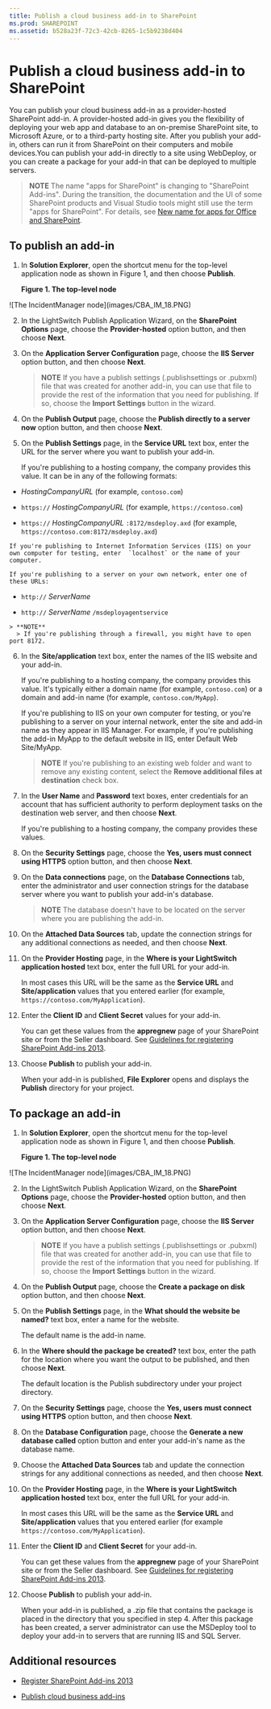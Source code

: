 ```yaml
---
title: Publish a cloud business add-in to SharePoint
ms.prod: SHAREPOINT
ms.assetid: b528a23f-72c3-42cb-8265-1c5b9238d404
---
```



# Publish a cloud business add-in to SharePoint
You can publish your cloud business add-in as a provider-hosted SharePoint add-in. A provider-hosted add-in gives you the flexibility of deploying your web app and database to an on-premise SharePoint site, to Microsoft Azure, or to a third-party hosting site. After you publish your add-in, others can run it from SharePoint on their computers and mobile devices.You can publish your add-in directly to a site using WebDeploy, or you can create a package for your add-in that can be deployed to multiple servers.
> **NOTE**
> The name "apps for SharePoint" is changing to "SharePoint Add-ins". During the transition, the documentation and the UI of some SharePoint products and Visual Studio tools might still use the term "apps for SharePoint". For details, see  [New name for apps for Office and SharePoint](new-name-for-apps-for-sharepoint.md#bk_newname). 
  
    
    


## To publish an add-in
<a name="publish"> </a>


1. In **Solution Explorer**, open the shortcut menu for the top-level application node as shown in Figure 1, and then choose **Publish**.
    
   **Figure 1. The top-level node**

  

!\[The IncidentManager node](images/CBA_IM_18.PNG)
  

  

  
2. In the LightSwitch Publish Application Wizard, on the **SharePoint Options** page, choose the **Provider-hosted** option button, and then choose **Next**.
    
  
3. On the **Application Server Configuration** page, choose the **IIS Server** option button, and then choose **Next**.
    
    > **NOTE**
      > If you have a publish settings (.publishsettings or .pubxml) file that was created for another add-in, you can use that file to provide the rest of the information that you need for publishing. If so, choose the **Import Settings** button in the wizard.
4. On the **Publish Output** page, choose the **Publish directly to a server now** option button, and then choose **Next**.
    
  
5. On the **Publish Settings** page, in the **Service URL** text box, enter the URL for the server where you want to publish your add-in.
    
    If you're publishing to a hosting company, the company provides this value. It can be in any of the following formats:
    
  -  _HostingCompanyURL_ (for example, `contoso.com`)
    
  
  -  `https://` _HostingCompanyURL_ (for example, `https://contoso.com`)
    
  
  -  `https://` _HostingCompanyURL_ `:8172/msdeploy.axd` (for example, `https://contoso.com:8172/msdeploy.axd`)
    
  

    If you're publishing to Internet Information Services (IIS) on your own computer for testing, enter  `localhost` or the name of your computer.
    
    If you're publishing to a server on your own network, enter one of these URLs:
    
  -  `http://` _ServerName_
    
  
  -  `http://` _ServerName_ `/msdeployagentservice`
    
  

    > **NOTE**
      > If you're publishing through a firewall, you might have to open port 8172. 
6. In the **Site/application** text box, enter the names of the IIS website and your add-in.
    
    If you're publishing to a hosting company, the company provides this value. It's typically either a domain name (for example,  `contoso.com`) or a domain and add-in name (for example,  `contoso.com/MyApp`).
    
    If you're publishing to IIS on your own computer for testing, or you're publishing to a server on your internal network, enter the site and add-in name as they appear in IIS Manager. For example, if you're publishing the add-in MyApp to the default website in IIS, enter Default Web Site/MyApp.
    
    > **NOTE**
      > If you're publishing to an existing web folder and want to remove any existing content, select the **Remove additional files at destination** check box.
7. In the **User Name** and **Password** text boxes, enter credentials for an account that has sufficient authority to perform deployment tasks on the destination web server, and then choose **Next**.
    
    If you're publishing to a hosting company, the company provides these values.
    
  
8. On the **Security Settings** page, choose the **Yes, users must connect using HTTPS** option button, and then choose **Next**.
    
  
9. On the **Data connections** page, on the **Database Connections** tab, enter the administrator and user connection strings for the database server where you want to publish your add-in's database.
    
    > **NOTE**
      > The database doesn't have to be located on the server where you are publishing the add-in. 
10. On the **Attached Data Sources** tab, update the connection strings for any additional connections as needed, and then choose **Next**.
    
  
11. On the **Provider Hosting** page, in the **Where is your LightSwitch application hosted** text box, enter the full URL for your add-in.
    
    In most cases this URL will be the same as the **Service URL** and **Site/application** values that you entered earlier (for example, `https://contoso.com/MyApplication`).
    
  
12. Enter the **Client ID** and **Client Secret** values for your add-in.
    
    You can get these values from the **appregnew** page of your SharePoint site or from the Seller dashboard. See [Guidelines for registering SharePoint Add-ins 2013](http://msdn.microsoft.com/en-us/library/office/jj687469%28v=office.15%29.aspx).
    
  
13. Choose **Publish** to publish your add-in.
    
    When your add-in is published, **File Explorer** opens and displays the **Publish** directory for your project.
    
  

## To package an add-in
<a name="package"> </a>


1. In **Solution Explorer**, open the shortcut menu for the top-level application node as shown in Figure 1, and then choose **Publish**.
    
   **Figure 1. The top-level node**

  

!\[The IncidentManager node](images/CBA_IM_18.PNG)
  

    
    
  
2. In the LightSwitch Publish Application Wizard, on the **SharePoint Options** page, choose the **Provider-hosted** option button, and then choose **Next**.
    
  
3. On the **Application Server Configuration** page, choose the **IIS Server** option button, and then choose **Next**.
    
    > **NOTE**
      > If you have a publish settings (.publishsettings or .pubxml) file that was created for another add-in, you can use that file to provide the rest of the information that you need for publishing. If so, choose the **Import Settings** button in the wizard.
4. On the **Publish Output** page, choose the **Create a package on disk** option button, and then choose **Next**.
    
  
5. On the **Publish Settings** page, in the **What should the website be named?** text box, enter a name for the website.
    
    The default name is the add-in name.
    
  
6. In the **Where should the package be created?** text box, enter the path for the location where you want the output to be published, and then choose **Next**.
    
    The default location is the Publish subdirectory under your project directory.
    
  
7. On the **Security Settings** page, choose the **Yes, users must connect using HTTPS** option button, and then choose **Next**.
    
  
8. On the **Database Configuration** page, choose the **Generate a new database called** option button and enter your add-in's name as the database name.
    
  
9. Choose the **Attached Data Sources** tab and update the connection strings for any additional connections as needed, and then choose **Next**.
    
  
10. On the **Provider Hosting** page, in the **Where is your LightSwitch application hosted** text box, enter the full URL for your add-in.
    
    In most cases this URL will be the same as the **Service URL** and **Site/application** values that you entered earlier (for example `https://contoso.com/MyApplication`).
    
  
11. Enter the **Client ID** and **Client Secret** for your add-in.
    
    You can get these values from the **appregnew** page of your SharePoint site or from the Seller dashboard. See [Guidelines for registering SharePoint Add-ins 2013](http://msdn.microsoft.com/en-us/library/office/jj687469%28v=office.15%29.aspx).
    
  
12. Choose **Publish** to publish your add-in.
    
    When your add-in is published, a .zip file that contains the package is placed in the directory that you specified in step 4. After this package has been created, a server administrator can use the MSDeploy tool to deploy your add-in to servers that are running IIS and SQL Server.
    
  

## Additional resources
<a name="bk_addresources"> </a>


-  [Register SharePoint Add-ins 2013](register-sharepoint-add-ins-2013.md)
    
  
-  [Publish cloud business add-ins](publish-cloud-business-add-ins.md)
    
  

